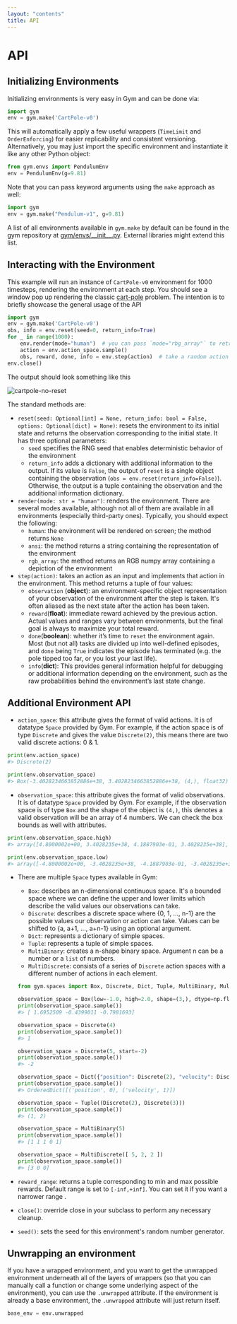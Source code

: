 ```yaml
---
layout: "contents"
title: API
---
```

# API
## Initializing Environments
Initializing environments is very easy in Gym and can be done via: 

```python
import gym
env = gym.make('CartPole-v0')
```

This will automatically apply a few useful wrappers (`TimeLimit` and `OrderEnforcing`) for easier replicability and consistent versioning. 
Alternatively, you may just import the specific environment and instantiate it like any other Python object:

```python
from gym.envs import PendulumEnv
env = PendulumEnv(g=9.81)
```

Note that you can pass keyword arguments using the `make` approach as well:

```python
import gym
env = gym.make("Pendulum-v1", g=9.81)
```

A list of all environments available in `gym.make` by default can be found in the gym repository at [gym/envs/\_\_init\_\_.py](https://github.com/openai/gym/blob/master/gym/envs/__init__.py). External libraries might extend this list.


## Interacting with the Environment
This example will run an instance of `CartPole-v0` environment for 1000 timesteps, rendering the environment at each step. You should see a window pop up rendering the classic [cart-pole](https://www.youtube.com/watch?v=J7E6_my3CHk&ab_channel=TylerStreeter) problem. The intention is to briefly showcase the general usage of the API

```python
import gym
env = gym.make('CartPole-v0')
obs, info = env.reset(seed=0, return_info=True)
for _ in range(1000): 
	env.render(mode="human")  # you can pass `mode="rbg_array"` to retrieve an image instead as the output of the method
	action = env.action_space.sample()
	obs, reward, done, info = env.step(action)  # take a random action 	
env.close()
```

The output should look something like this

![cartpole-no-reset](https://user-images.githubusercontent.com/28860173/129241283-70069f7c-453d-4670-a226-854203bd8a1b.gif)


The standard methods are: 

- `reset(seed: Optional[int] = None, return_info: bool = False, options: Optional[dict] = None)`: resets the environment to its initial state and returns the observation corresponding to the initial state. It has three optional parameters:
	- `seed` specifies the RNG seed that enables deterministic behavior of the environment
	- `return_info` adds a dictionary with additional information to the output. If its value is `False`, the output of `reset` is a single object containing the observation (`obs = env.reset(return_info=False)`). Otherwise, the output is a tuple containing the observation and the additional information dictionary.
- `render(mode: str = "human")`: renders the environment. There are several modes available, although not all of them are available in all environments (especially third-party ones). Typically, you should expect the following:
	- `human`: the environment will be rendered on screen; the method returns `None`
	- `ansi`: the method returns a string containing the representation of the environment
	- `rgb_array`: the method returns an RGB numpy array containing a depiction of the environment
- `step(action)`: takes an action as an input and implements that action in the environment. This method returns a tuple of four values:
	- `observation` (**object**): an environment-specific object representation of your observation of the environment after the step is taken. It's often aliased as the next state after the action has been taken.
	- `reward`(**float**): immediate reward achieved by the previous action. Actual values and ranges vary between environments, but the final goal is always to maximize your total reward.
	- `done`(**boolean**): whether it’s time to `reset` the environment again. Most (but not all) tasks are divided up into well-defined episodes, and `done` being `True` indicates the episode has terminated (e.g. the pole tipped too far, or you lost your last life).
	- `info`(**dict**): This provides general information helpful for debugging or additional information depending on the environment, such as the raw probabilities behind the environment’s last state change.


## Additional Environment API
- `action_space`: this attribute gives the format of valid actions. It is of datatype `Space` provided by Gym. For example, if the action space is of type `Discrete` and gives the value `Discrete(2)`, this means there are two valid discrete actions: 0 & 1.

```python
print(env.action_space)
#> Discrete(2)

print(env.observation_space)
#> Box(-3.4028234663852886e+38, 3.4028234663852886e+38, (4,), float32)
```

- `observation_space`: this attribute gives the format of valid observations. It is of datatype `Space` provided by Gym. For example, if the observation space is of type `Box` and the shape of the object is `(4,)`, this denotes a valid observation will be an array of 4 numbers. We can check the box bounds as well with attributes.

```python
print(env.observation_space.high)
#> array([4.8000002e+00, 3.4028235e+38, 4.1887903e-01, 3.4028235e+38], dtype=float32)

print(env.observation_space.low)
#> array([-4.8000002e+00, -3.4028235e+38, -4.1887903e-01, -3.4028235e+38], dtype=float32)
```
- There are multiple `Space` types available in Gym:
	- `Box`: describes an n-dimensional continuous space. It's a bounded space where we can define the upper and lower limits which describe the valid values our observations can take.
	- `Discrete`: describes a discrete space where {0, 1, ..., n-1} are the possible values our observation or action can take. Values can be shifted to {a, a+1, ..., a+n-1} using an optional argument.
	- `Dict`: represents a dictionary of simple spaces.
	- `Tuple`: represents a tuple of simple spaces.
	- `MultiBinary`: creates a n-shape binary space. Argument n can be a number or a `list` of numbers.
	- `MultiDiscrete`: consists of a series of `Discrete` action spaces with a different number of actions in each element.
	
	```python
	from gym.spaces import Box, Discrete, Dict, Tuple, MultiBinary, MultiDiscrete

	observation_space = Box(low=-1.0, high=2.0, shape=(3,), dtype=np.float32)
	print(observation_space.sample())
	#> [ 1.6952509 -0.4399011 -0.7981693]

	observation_space = Discrete(4)
	print(observation_space.sample())
	#> 1
 
	observation_space = Discrete(5, start=-2)
	print(observation_space.sample())
	#> -2

	observation_space = Dict({"position": Discrete(2), "velocity": Discrete(3)})
	print(observation_space.sample())
	#> OrderedDict([('position', 0), ('velocity', 1)])

	observation_space = Tuple((Discrete(2), Discrete(3)))
	print(observation_space.sample())
	#> (1, 2)

	observation_space = MultiBinary(5)
	print(observation_space.sample())
	#> [1 1 1 0 1]

	observation_space = MultiDiscrete([ 5, 2, 2 ])
	print(observation_space.sample())
	#> [3 0 0]
	```
- `reward_range`: returns a tuple corresponding to min and max possible rewards. Default range is set to `[-inf,+inf]`. You can set it if you want a narrower range .
- `close()`: override close in your subclass to perform any necessary cleanup.
- `seed()`: sets the seed for this environment's random number generator.


## Unwrapping an environment
If you have a wrapped environment, and you want to get the unwrapped environment underneath all of the layers of wrappers (so that you can manually call a function or change some underlying aspect of the environment), you can use the `.unwrapped` attribute. If the environment is already a base environment, the `.unwrapped` attribute will just return itself.

```python
base_env = env.unwrapped
```
